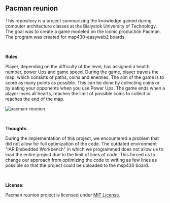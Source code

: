 
## Pacman reunion 

This repository is a project summarizing the knowledge gained during computer architecture classes at the Bialystok University of Technology. The goal was to create a game modeled on the iconic production Pacman.
The program was created for msp430-easyweb2 boards.

<br/>

**Rules**: 

Player, depending on the difficulty of the level, has assigned a health number, power Ups and game speed.
During the game, player travels the map, which consists of paths, coins and enemies.
The aim of the game is to score as many points as possible. This can be done by collecting coins or by eating your opponents when you use Power Ups.
The game ends when a player loses all hearts, reaches the limit of possible coins to collect or reaches the end of the map.

![pacman-reunion](https://user-images.githubusercontent.com/71569327/213878953-f2c68eb7-f264-41f0-bb8c-c4f936c44615.png)

<br/>

**Thoughts**: 

During the implementation of this project, we encountered a problem that did not allow for full optimization of the code.
The outdated environment "IAR Embedded Workbench" in which we programmed does not allow us to load the entire project due to the limit of lines of code.
This forced us to change our approach from optimizing the code to writing as few lines as possible so that the project could be uploaded to the msp430 board.

<br/>

**License**: 

Pacman reunion project is licensed under [MIT License](https://github.com/TR0U8L3-gif/pacman-reunion/blob/main/LICENSE.md).
